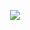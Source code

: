<p align="center">
	<img src="https://github-readme-stats.vercel.app/api?username=snnwer&show_icons=true&theme=dark">
</p>